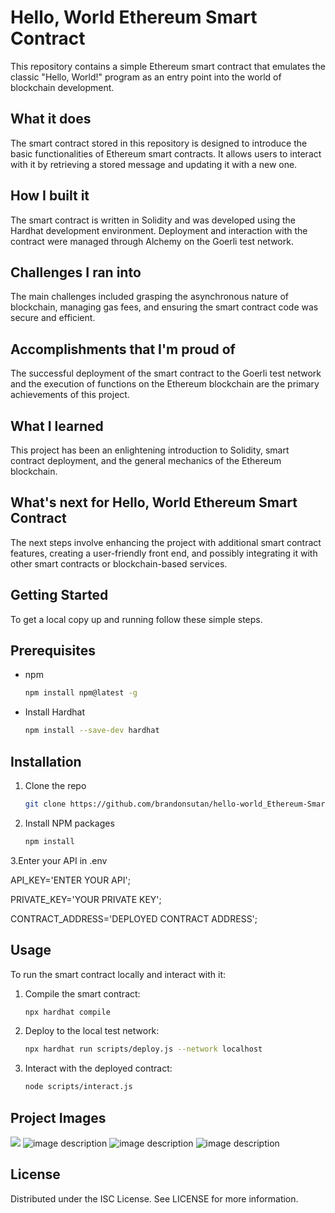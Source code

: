 # Hello, World Ethereum Smart Contract

This repository contains a simple Ethereum smart contract that emulates the classic "Hello, World!" program as an entry point into the world of blockchain development.

## What it does

The smart contract stored in this repository is designed to introduce the basic functionalities of Ethereum smart contracts. It allows users to interact with it by retrieving a stored message and updating it with a new one.

## How I built it

The smart contract is written in Solidity and was developed using the Hardhat development environment. Deployment and interaction with the contract were managed through Alchemy on the Goerli test network.

## Challenges I ran into

The main challenges included grasping the asynchronous nature of blockchain, managing gas fees, and ensuring the smart contract code was secure and efficient.

## Accomplishments that I'm proud of

The successful deployment of the smart contract to the Goerli test network and the execution of functions on the Ethereum blockchain are the primary achievements of this project.

## What I learned

This project has been an enlightening introduction to Solidity, smart contract deployment, and the general mechanics of the Ethereum blockchain.

## What's next for Hello, World Ethereum Smart Contract

The next steps involve enhancing the project with additional smart contract features, creating a user-friendly front end, and possibly integrating it with other smart contracts or blockchain-based services.

## Getting Started

To get a local copy up and running follow these simple steps.

## Prerequisites

- npm
  ```sh
  npm install npm@latest -g
  
- Install Hardhat
  ```sh
  npm install --save-dev hardhat

## Installation

1. Clone the repo
   ```sh
   git clone https://github.com/brandonsutan/hello-world_Ethereum-Smart-Contract.git
2. Install NPM packages
   ```sh
   npm install
3.Enter your API in .env


  API_KEY='ENTER YOUR API';
  
  PRIVATE_KEY='YOUR PRIVATE KEY';
  
  CONTRACT_ADDRESS='DEPLOYED CONTRACT ADDRESS';

## Usage
To run the smart contract locally and interact with it:

1. Compile the smart contract:
   ```sh
   npx hardhat compile
   
2. Deploy to the local test network:
   ```sh
   npx hardhat run scripts/deploy.js --network localhost
   
3. Interact with the deployed contract:
   ```sh
   node scripts/interact.js
## Project Images
![](relative/path/in/repository/to/image.svg)
![image description](relative/path/in/repository/to/image.svg)
![image description](relative/path/in/repository/to/image.svg)
![image description](relative/path/in/repository/to/image.svg)
## License

Distributed under the ISC License. See LICENSE for more information.
